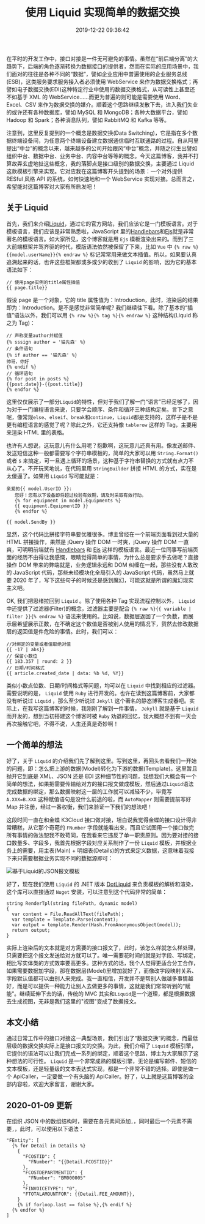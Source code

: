 ﻿---
abbrlink: 3742212493
categories:
- 数据存储
date: 2019-12-22 09:36:42
description: 在这篇博客中，介绍了在接口对接中涉及到的数据交换问题，着重讨论了通过Liquid模板引擎实现接口级别的数据交换。Liquid是一种模板语言，通过其语法可以进行数据绑定、流程控制和过滤器的应用。通过实例展示了Liquid在数据交换中的应用，以及如何使用Liquid在.NET环境下进行模板解析和渲染。最后指出了Liquid的实用性，提倡通过数据绑定让其他人能够更高效地进行数据处理。文章以此为基础，探讨了数据交换的概念，强调了通过Liquid可以实现文本模板编写、数据报文生成等功能。
slug: 3742212493
tags:
- Liquid
- 数据交换
- 模板引擎
title: 使用 Liquid 实现简单的数据交换
---

在平时的开发工作中，接口对接是一件无可避免的事情。虽然在“前后端分离”的大趋势下，后端的角色逐渐转换为数据接口的提供者，然而在实际的应用场景中，我们面对的往往是各种不同的“数据”，譬如企业应用中普遍使用的企业服务总线(ESB)，这类服务要求服务接入者必须使用 WebService 来作为数据交换格式；再譬如电子数据交换(EDI)这种特定行业中使用的数据交换格式，从可读性上甚至还不如基于 XML 的 WebService……而更为普遍的则可能是需要使用 Word、Excel、CSV 来作为数据交换的媒介。顺着这个思路继续发散下去，进入我们失业的或许还有各种数据库，譬如 MySQL 和 MongoDB；各种大数据平台，譬如 Hadoop 和 Spark；各种消息队列，譬如 RabbitMQ 和 Kafka 等等。

注意到，这里反复提到的一个概念是数据交换(Data Switching)，它是指在多个数据终端设备间，为任意两个终端设备建立数据通信临时互联通路的过程。自从阿里提出“中台”的概念以来，越来越多的公司开始跟风“中台”概念，并随之衍生出譬如组织中台、数据中台、业务中台、内容中台等等的概念。今天这篇博客，我并不打算故弄玄虚地扯这些概念，我的落脚点是接口级别的数据交换，主要通过 Liquid 这款模板引擎来实现。它对应我在这篇博客开头提到的场景：一个对外提供 RESful 风格 API 的系统，如何快速地和一个 WebService 实现对接。总而言之，希望能对这篇博客对大家有所启发吧！

## 关于 Liquid

首先，我们来介绍[Liquid](https://shopify.github.io/liquid)，通过它的官方网站，我们应该它是一门模板语言。对于模板语言，我们应该是非常熟悉啦，JavaScript 里的[Handlebars](https://handlebarjs.com)和[Ejs](https://ejs.bootcss.com)就是非常著名的模板语言。如大家所见，这个博客就是用 `Ejs` 模板渲染出来的。而到了三大前端框架并驾齐驱的时代，模版语法依然被保留了下来，比如 `Vue` 中 `{% raw %}{{model.userName}}{% endraw %}` 标记常常用来做文本插值。所以，如果要认真追溯起来的话，也许这些框架都或多或少的收到了 `Liquid` 的影响，因为它的基本语法如下：

```plain
// 使用page实例的title属性插值
{{ page.title}}
```

假设 page 是一个对象，它的 title 属性值为：Introduction，此时，渲染后的结果即为：Introduction。是不是感觉非常简单呢? 我们继续往下看。除了基本的“插值”语法以外，我们可以用 `{% raw %}{% tag %}{% endraw %}` 这种结构(Liquid 称之为 Tag)：

```plain
// 声称变量author并赋值
{% sssign author = '猫先森' %}
// 条件语句
{% if author == '猫先森' %}
帅哥，你好
{% endif %}
// 循环语句
{% for post in posts %}
{{post.date}}-{{post.title}}
{% endfor %}
```

这里仅仅展示了一部分`Liquid`的特性，但对于我们了解一门“语言”已经足够了，因为对于一门编程语言来说，只要学会顺序、条件和循环三种结构足矣。言下之意呢，像常规`else`、`elseif`、`break`和`continue`，`Liquid`都是支持的，这样子是不是更有编程语言的感觉了呢？除此之外，它还支持像 `tablerow` 这样的 Tag，主要用来渲染 HTML 里的表格。

也许有人想说，这玩意儿有什么用呢？抱歉啊，这玩意儿还真有用。像发送邮件、发送短信这种一般都需要写个字符串模板的，简单的大家可以用 `String.Format()` 或者 `$` 来搞定，可一旦遇上循环的场景，这种基于字符串替换的方式就有点力不从心了。不开玩笑地说，在代码里用 `StringBuilder` 拼接 HTML 的方式，实在是太傻逼了。如果用 `Liquid` 写可能就是：

```plain
亲爱的{{ model.UserID }}:
   您好！您有以下设备即将超过校验有效期，请及时采取有效行动。
   {% for equipment in model.Equipments %}
   {{ equipment.EquipmentID }}
   {% endfor %}
   
{{ model.SendBy }}
```

显然，这个代码比拼接字符串要优雅很多。博主曾经在一个前端页面看到过大量的 HTML 拼接操作，果然是 jQuery 操作 DOM 一时爽，jQuery 操作 DOM 一直爽，可明明前端就有 [Handlebars](https://handlebarjs.com) 和 [Ejs](https://ejs.bootcss.com) 这样的模板语言。最近一位同事写前端页面的经历不由得让我感慨，眼睛觉得简单的事情，为什么总是要求手去做呢？直接操作 DOM 带来的弊端就是，业务逻辑永远和 DOM 纠缠在一起，那些没有人敢改的 JavaScript 代码，那些未经模块化全局引入的 JavaScript 代码，虽然马上就要 2020 年了，写下这些句子的时候还是感到魔幻，可能这就是所谓的魔幻现实主义吧。

OK, 我们把思绪拉回到 `Liquid` 。除了使用各种 Tag 实现流程控制以外， `Liquid` 中还提供了过滤器(Filter)的概念，过滤器主要是配合 `{% raw %}{{ variable | filter }}{% endraw %}` 语法来使用的。比如说，数据层返回了一个负数，而展示层希望展示正数，在不确定这个数值是否被别人使用的情况下，贸然去修改数据层的返回值是件危险的事情。此时，我们可以：

```plain
//对绑定的变量或者值取绝对值
{{ -17 | abs}}
// 保留小数位
{{ 183.357 | round: 2 }}
// 日期/时间格式
{{ article.created_date | data: %b %d, %Y}}
```

类似小数点位数、日期/时间格式等问题，均可以在 `Liquid` 中找到相应的过滤器。需要说明的是， `Liquid` 使用 `Ruby` 进行开发的。也许在读到这篇博客前，大家都没有听说过 `Liquid` ，那么至少听说过 `Jekyll` 这个著名的静态博客生成器吧。实际上，在我写这篇博客的时候，我刚刚了解到一件事情， `Jekyll` 就是基于 `Liquid` 而开发的，想到当初搭建这个博客时被 `Ruby` 劝退的回忆，我大概想不到有一天会再次接触它吧，不得不说，人生还真是奇妙啊！

## 一个简单的想法

好了，关于 `Liquid` 的介绍我们先了解到这里。写到这里，再回头去看我们一开始的问题，即：怎么把上游的数据(Model)转化为下游的数据(Template)。这里暂且抛开它到底是 XML、JSON 还是 EDI 这种细节性的问题，我想我们大概会有一个简单的想法，如果把需要传输给对方的接口报文做成模板，然后通过`Liquid`语法完成数据的绑定，那么数据映射这一层的工作就可以减轻不少，毕竟写 `A.XXX=B.XXX` 这种赋值语句是没什么前途的啦，而 `AutoMapper` 则需要提前写好 Map 并注册，经过一番权衡，我们来验证一下我们的想法吧！

这段时间一直在和金蝶 K3Cloud 接口做对接，坦白说我觉得金蝶的接口设计得非常糟糕，从它那个奇葩的 `FNumber` 字段就能看出来，而且它试图用一个接口做完所有事情的做法恕我不敢苟同，在我看来它违反了单一职责原则。因为要对接的接口数量多、字段多，我首先根据字段对应关系制作了一份 `Liquid` 模板，并根据业务上的需要，用主表(Main) + 明细表(Details)的方式来定义数据，这意味着我接下来只需要根据业务实现不同的数据源即可：

![基于Liquid的JSON报文模板](https://i.loli.net/2019/12/23/HABb1GTJ3NCwedR.png)


好了，现在我们使用 `Liquid` 的 .NET 版本 [DotLiquid](http://dotliquidmarkup.org) 来负责模板的解析和渲染，这个库可以直接通过 `Nuget` 安装，可以注意到这个代码非常的简单：

```CSharp
string RenderTpl(string filePath, dynamic model)
{
  var content = File.ReadAllText(filePath);
  var template = Template.Parse(content);
  var output = template.Render(Hash.FromAnonymousObject(model));
  return output;
}
```

实际上渲染后的文本就是对方需要的接口报文了，此时，该怎么样就怎么样处理，只需要把这个报文发送给对方就可以了。唯一需要花时间的就是对字段、写绑定，相比写实体类的方式效率要高更多。这种方式的话，我个人觉得更适合分工合作，如果需要数据加字段，那在数据层(Model)里增加就好了，而像改字段映射关系、字段默认值都可以由别人来完成。我一直相信，开发并不是帮别人做越多事情越好，而是可以提供一种能力让别人去做更多的事情，这就是我们常常听到的“赋能”。继续延伸下去的话，传统的 MVC 其实和`Liquid`是一个道理，都是根据数据去生成视图，无非是我们这里的"视图"变成了数据报文。

## 本文小结

通过日常工作中的接口对接这一典型场景，我们引出了“数据交换”的概念，而最低层级的数据交换实际上是接口报文的交换。为此，我们介绍了 `Liquid` 模板引擎，它提供的语法可以让我们完成一系列的绑定，顺着这个思路，博主为大家展示了这种想法的可行性。 `Liquid` 是一个非常成熟的模板引擎，无论是编写邮件、短信的文本模板，还是轻量级的文本表达式实现，都是一个非常不错的选择。即使是做一个 ApiCaller，一定要做一个有头脑的 ApiCaller。好了，以上就是这篇博客的全部内容啦，欢迎大家留言，谢谢大家。

## 2020-01-09 更新
在组织 JSON 中的数组结构时，需要在各元素间添加`,`，同时最后一个元素不需要`,`，此时，可以使用以下语法：
```plain
"FEntity": [
  {% for Detail in Details %}
    {
      "FCOSTID": {
        "FNumber": "{{Detail.FCOSTID}}"
      },
      "FCOSTDEPARTMENTID": {
        "FNumber": "BM000005"
      },
      "FINVOICETYPE": "0",
      "FTOTALAMOUNTFOR": {{Detail.FEE_AMOUNT}},
    }
    {% if forloop.last == false %},{% endif %}
  {% endfor %}
]
```